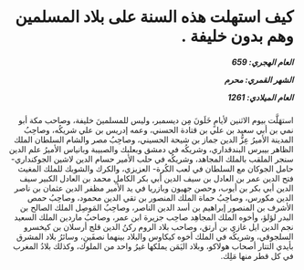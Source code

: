 <h1 dir="rtl">كيف استهلت هذه السنة على بلاد المسلمين وهم بدون خليفة  .</h1>

<h5 dir="rtl">العام الهجري:  659

الشهر القمري: محرم

العام الميلادي: 1261</h5>

<p dir="rtl">استهَلَّت بيوم الاثنين لأيامٍ خَلَونَ مِن ديسمبر، وليس للمسلمينَ خليفة، وصاحب مكة أبو نمي بن أبي سعيد بن علي بن قتادة الحسني، وعمه إدريس بن علي شريكُه، وصاحِبُ المدينة الأميرُ عِزُّ الدين جماز بن شيحة الحسيني، وصاحِبُ مصر والشام السلطان الملك الظاهر بيبرس البندقداري، وشريكُه في دمشق وبعلبك والصبيبة وبانياس الأميرُ علم الدين سنجر الملقب بالملك المجاهد، وشريكُه في حلب الأمير حسام الدين لاشين الجوكنداري- حامل الجوكان مع السلطان في لعب الكُرة- العزيزي، والكرك والشوبك للملك المغيث فتح الدين عمر بن العادل بن سيف الدين أبي بكر الكاملِ محمد بن العادل الكبير سيف الدين أبي بكر بن أيوب، وحصن جهيون وبازريا في يد الأمير مظفر الدين عثمان بن ناصر الدين مكورس، وصاحِبُ حماة الملك المنصور بن تقي الدين محمود، وصاحِبُ حمص الأشرف بن المنصور إبراهيم بن أسد الدين الناصر، وصاحِبُ المَوصِل الملك الصالح بن البدر لؤلؤ، وأخوه الملك المجاهِد صاحِب جزيرة ابن عمر، وصاحبُ ماردين الملك السعيد نجم الدين ايل غازي بن أرتق، وصاحب بلاد الروم ركنُ الدين قلج أرسلان بن كيخسرو السلجوقي، وشريكُه في الملك أخوه كيكاوس والبلاد بينهما نصفَينِ، وسائرُ بلاد المشرق بأيدي التتار أصحاب هولاكو، وبلاد اليَمَن يملكها غيرُ واحد من الملوك، وكذلك بلادُ المغرب في كل قطر منها مَلِك.</p></br>
